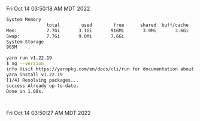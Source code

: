 Fri Oct 14 03:50:18 AM MDT 2022
```bash
System Memory
               total        used        free      shared  buff/cache   available
Mem:           7.7Gi       3.1Gi       916Mi       3.0Mi       3.6Gi       4.2Gi
Swap:          7.7Gi       9.0Mi       7.6Gi
System Storage
965M	.
```
```bash
yarn run v1.22.19
$ ng --version
info Visit https://yarnpkg.com/en/docs/cli/run for documentation about this command.
yarn install v1.22.19
[1/4] Resolving packages...
success Already up-to-date.
Done in 1.08s.
```
```bash
```
```bash
```
Fri Oct 14 03:50:27 AM MDT 2022
